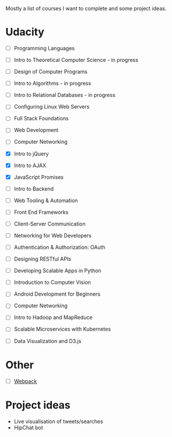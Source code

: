 Mostly a list of courses I want to complete and some project ideas.

# Udacity

- [ ] Programming Languages
- [ ] Intro to Theoretical Computer Science - in progress
- [ ] Design of Computer Programs
- [ ] Intro to Algorithms - in progress
- [ ] Intro to Relational Databases - in progress
- [ ] Configuring Linux Web Servers
- [ ] Full Stack Foundations
- [ ] Web Development
- [ ] Computer Networking
- [x] Intro to jQuery
- [x] Intro to AJAX
- [x] JavaScript Promises
- [ ] Intro to Backend
- [ ] Web Tooling & Automation
- [ ] Front End Frameworks
- [ ] Client-Server Communication
- [ ] Networking for Web Developers
- [ ] Authentication & Authorization: OAuth 
- [ ] Designing RESTful APIs 
- [ ] Developing Scalable Apps in Python
- [ ] Introduction to Computer Vision
- [ ] Android Development for Beginners
- [ ] Computer Networking
- [ ] Intro to Hadoop and MapReduce
- [ ] Scalable Microservices with Kubernetes
- [ ] Data Visualization and D3.js


# Other

- [ ] [Webpack](https://github.com/AriaFallah/WebpackTutorial)

# Project ideas

- Live visualisation of tweets/searches
- HipChat bot
